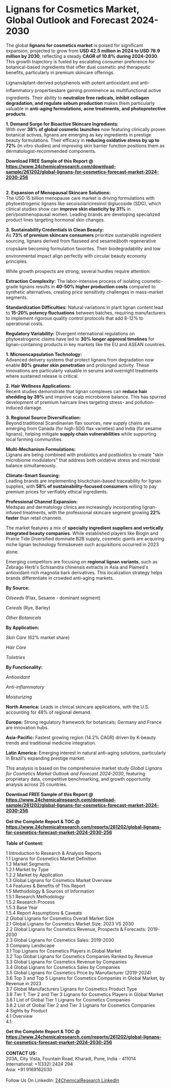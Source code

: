 <h1>Lignans for Cosmetics Market, Global Outlook and Forecast 2024-2030</h1><p>The global <strong>lignans for cosmetics market</strong> is poised for significant expansion, projected to grow from <strong>USD 42.5 million in 2024 to USD 78.9 million by 2030</strong>, reflecting a steady <strong>CAGR of 10.8% during 2024-2030</strong>. This growth trajectory is fueled by escalating consumer preference for botanical-based ingredients that offer dual cosmetic and therapeutic benefits, particularly in premium skincare offerings.</p><p>Lignansâplant-derived polyphenols with potent antioxidant and anti-inflammatory propertiesâare gaining prominence as multifunctional active ingredients. Their ability to <strong>neutralize free radicals, inhibit collagen degradation, and regulate sebum production</strong> makes them particularly valuable in <strong>anti-aging formulations, acne treatments, and photoprotective products</strong>.</p><p><strong>1. Demand Surge for Bioactive Skincare Ingredients:</strong><br>
With over <strong>38% of global cosmetic launches</strong> now featuring clinically proven botanical actives, lignans are emerging as key ingredients in prestige beauty formulations. Their efficacy in <strong>reducing oxidative stress by up to 72%</strong> (in vitro studies) and improving skin barrier function positions them as dermatologist-recommended components.</p><div><b>Download FREE Sample of this Report @ 
            <a href="https://www.24chemicalresearch.com/download-sample/261202/global-lignans-for-cosmetics-forecast-market-2024-2030-256">
            https://www.24chemicalresearch.com/download-sample/261202/global-lignans-for-cosmetics-forecast-market-2024-2030-256</a></b></div><br><p><strong>2. Expansion of Menopausal Skincare Solutions:</strong><br>
The USD 15 billion menopause care market is driving formulations with phytoestrogenic lignans like secoisolariciresinol diglucoside (SDG), which clinical studies show can <strong>improve skin elasticity by 31%</strong> in peri/postmenopausal women. Leading brands are developing specialized product lines targeting hormonal skin changes.</p><p><strong>3. Sustainability Credentials in Clean Beauty:</strong><br>
As <strong>73% of premium skincare consumers</strong> prioritize sustainable ingredient sourcing, lignans derived from flaxseed and sesameâboth regenerative cropsâare becoming formulation favorites. Their biodegradability and low environmental impact align perfectly with circular beauty economy principles.</p><p>While growth prospects are strong, several hurdles require attention:</p><p><strong>Extraction Complexity:</strong> The labor-intensive process of isolating cosmetic-grade lignans results in <strong>40-50% higher production costs</strong> compared to synthetic alternatives, creating price sensitivity challenges in mass-market segments.</p><p><strong>Standardization Difficulties:</strong> Natural variations in plant lignan content lead to <strong>15-20% potency fluctuations</strong> between batches, requiring manufacturers to implement rigorous quality control protocols that add 8-12% to operational costs.</p><p><strong>Regulatory Variability:</strong> Divergent international regulations on phytoestrogenic claims have led to <strong>30% longer approval timelines</strong> for lignan-containing products in key markets like the EU and ASEAN countries.</p><p><strong>1. Microencapsulation Technology:</strong><br>
Advanced delivery systems that protect lignans from degradation now enable <strong>80% greater skin penetration</strong> and prolonged activity. These innovations are particularly valuable in serums and overnight treatments where sustained release is critical.</p><p><strong>2. Hair Wellness Applications:</strong><br>
Recent studies demonstrate that lignan complexes can <strong>reduce hair shedding by 39%</strong> and improve scalp microbiome balance. This has spurred development of premium haircare lines targeting stress- and pollution-induced damage.</p><p><strong>3. Regional Source Diversification:</strong><br>
Beyond traditional Scandinavian flax sources, new supply chains are emerging from Canada (for high-SDG flax varieties) and India (for sesame lignans), helping mitigate <strong>supply chain vulnerabilities</strong> while supporting local farming communities.</p><p><strong>Multi-Mechanism Formulations:</strong><br>
    Lignans are being combined with probiotics and postbiotics to create "skin microbiome modulators" that address both oxidative stress and microbial balance simultaneously.</p><p><strong>Climate-Smart Sourcing:</strong><br>
    Leading brands are implementing blockchain-based traceability for lignan supplies, with <strong>58% of sustainability-focused consumers</strong> willing to pay premium prices for verifiably ethical ingredients.</p><p><strong>Professional Channel Expansion:</strong><br>
    Medspas and dermatology clinics are increasingly incorporating lignan-infused treatments, with the professional skincare segment growing <strong>22% faster</strong> than retail channels.</p><p>The market features a mix of <strong>specialty ingredient suppliers and vertically integrated beauty companies</strong>. While established players like Biogin and Prairie Tide Diversified dominate B2B supply, cosmetic giants are acquiring niche lignan technology firmsâseven such acquisitions occurred in 2023 alone.</p><p>Emerging competitors are focusing on <strong>regional lignan variants</strong>, such as Zebrago Herb's Schisandra chinensis extracts in Asia and Plamed's antioxidant-rich magnolia bark derivatives. This localization strategy helps brands differentiate in crowded anti-aging markets.</p><p><strong>By Source:</strong></p><p><em>Oilseeds</em> (Flax, Sesame - dominant segment)</p><p><em>Cereals</em> (Rye, Barley)</p><p><em>Other Botanicals</em></p><p><strong>By Application:</strong></p><p><em>Skin Care</em> (62% market share)</p><p><em>Hair Care</em></p><p><em>Toiletries</em></p><p><strong>By Functionality:</strong></p><p><em>Antioxidant</em></p><p><em>Anti-inflammatory</em></p><p><em>Moisturizing</em></p><p><strong>North America:</strong> Leads in clinical skincare applications, with the U.S. accounting for 48% of regional demand.</p><p><strong>Europe:</strong> Strong regulatory framework for botanicals; Germany and France are innovation hubs.</p><p><strong>Asia-Pacific:</strong> Fastest growing region (14.2% CAGR) driven by K-beauty trends and traditional medicine integration.</p><p><strong>Latin America:</strong> Emerging interest in natural anti-aging solutions, particularly in Brazil's expanding prestige market.</p><p>This analysis is based on the comprehensive market study <em>Global Lignans for Cosmetics Market Outlook and Forecast 2024-2030</em>, featuring proprietary data, competitive benchmarking, and growth opportunity analysis across 25 countries.</p><div><b>Download FREE Sample of this Report @ 
            <a href="https://www.24chemicalresearch.com/download-sample/261202/global-lignans-for-cosmetics-forecast-market-2024-2030-256">
            https://www.24chemicalresearch.com/download-sample/261202/global-lignans-for-cosmetics-forecast-market-2024-2030-256</a></b></div><br><div><b>Get the Complete Report & TOC @ 
            <a href="https://www.24chemicalresearch.com/reports/261202/global-lignans-for-cosmetics-forecast-market-2024-2030-256">
            https://www.24chemicalresearch.com/reports/261202/global-lignans-for-cosmetics-forecast-market-2024-2030-256</a></b></div><br>
            <b>Table of Content:</b><p>1 Introduction to Research & Analysis Reports<br />
    1.1 Lignans for Cosmetics Market Definition<br />
    1.2 Market Segments<br />
        1.2.1 Market by Type<br />
        1.2.2 Market by Application<br />
    1.3 Global Lignans for Cosmetics Market Overview<br />
    1.4 Features & Benefits of This Report<br />
    1.5 Methodology & Sources of Information<br />
        1.5.1 Research Methodology<br />
        1.5.2 Research Process<br />
        1.5.3 Base Year<br />
        1.5.4 Report Assumptions & Caveats<br />
2 Global Lignans for Cosmetics Overall Market Size<br />
    2.1 Global Lignans for Cosmetics Market Size: 2023 VS 2030<br />
    2.2 Global Lignans for Cosmetics Revenue, Prospects & Forecasts: 2019-2030<br />
    2.3 Global Lignans for Cosmetics Sales: 2019-2030<br />
3 Company Landscape<br />
    3.1 Top Lignans for Cosmetics Players in Global Market<br />
    3.2 Top Global Lignans for Cosmetics Companies Ranked by Revenue<br />
    3.3 Global Lignans for Cosmetics Revenue by Companies<br />
    3.4 Global Lignans for Cosmetics Sales by Companies<br />
    3.5 Global Lignans for Cosmetics Price by Manufacturer (2019-2024)<br />
    3.6 Top 3 and Top 5 Lignans for Cosmetics Companies in Global Market, by Revenue in 2023<br />
    3.7 Global Manufacturers Lignans for Cosmetics Product Type<br />
    3.8 Tier 1, Tier 2 and Tier 3 Lignans for Cosmetics Players in Global Market<br />
        3.8.1 List of Global Tier 1 Lignans for Cosmetics Companies<br />
        3.8.2 List of Global Tier 2 and Tier 3 Lignans for Cosmetics Companies<br />
4 Sights by Product<br />
    4.1 Overview<br />
        4.1.</p><div><b>Get the Complete Report & TOC @ 
            <a href="https://www.24chemicalresearch.com/reports/261202/global-lignans-for-cosmetics-forecast-market-2024-2030-256">
            https://www.24chemicalresearch.com/reports/261202/global-lignans-for-cosmetics-forecast-market-2024-2030-256</a></b></div><br><b>CONTACT US:</b><br>
            203A, City Vista, Fountain Road, Kharadi, Pune, India - 411014<br>
            International: +1(332) 2424 294<br>
            Asia: +91 9169162030 <br><br>
            Follow Us On LinkedIn: <a href="https://www.linkedin.com/company/24chemicalresearch/">24ChemicalResearch LinkedIn</a>